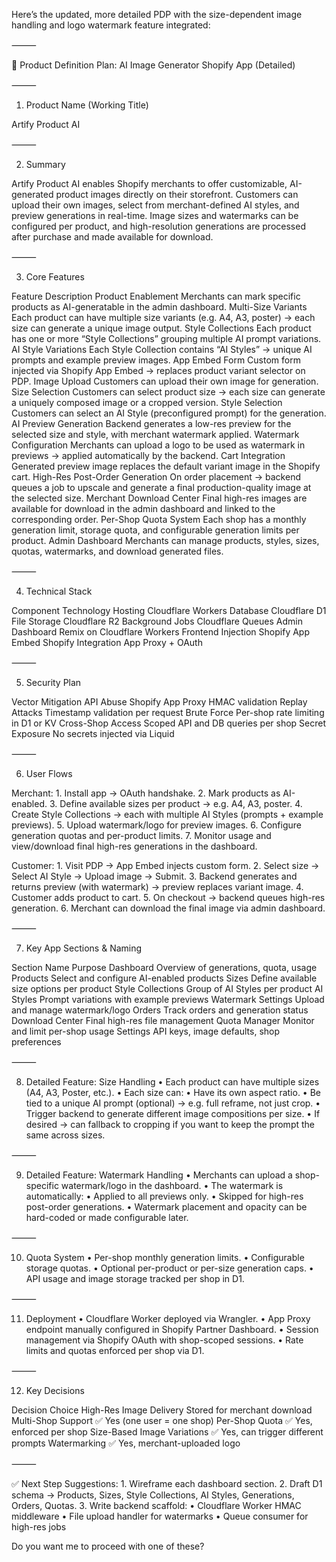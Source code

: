 Here’s the updated, more detailed PDP with the size-dependent image handling and logo watermark feature integrated:

⸻

📄 Product Definition Plan: AI Image Generator Shopify App (Detailed)

⸻

1. Product Name (Working Title)

Artify Product AI

⸻

2. Summary

Artify Product AI enables Shopify merchants to offer customizable, AI-generated product images directly on their storefront. Customers can upload their own images, select from merchant-defined AI styles, and preview generations in real-time. Image sizes and watermarks can be configured per product, and high-resolution generations are processed after purchase and made available for download.

⸻

3. Core Features

Feature	Description
Product Enablement	Merchants can mark specific products as AI-generatable in the admin dashboard.
Multi-Size Variants	Each product can have multiple size variants (e.g. A4, A3, poster) → each size can generate a unique image output.
Style Collections	Each product has one or more “Style Collections” grouping multiple AI prompt variations.
AI Style Variations	Each Style Collection contains “AI Styles” → unique AI prompts and example preview images.
App Embed Form	Custom form injected via Shopify App Embed → replaces product variant selector on PDP.
Image Upload	Customers can upload their own image for generation.
Size Selection	Customers can select product size → each size can generate a uniquely composed image or a cropped version.
Style Selection	Customers can select an AI Style (preconfigured prompt) for the generation.
AI Preview Generation	Backend generates a low-res preview for the selected size and style, with merchant watermark applied.
Watermark Configuration	Merchants can upload a logo to be used as watermark in previews → applied automatically by the backend.
Cart Integration	Generated preview image replaces the default variant image in the Shopify cart.
High-Res Post-Order Generation	On order placement → backend queues a job to upscale and generate a final production-quality image at the selected size.
Merchant Download Center	Final high-res images are available for download in the admin dashboard and linked to the corresponding order.
Per-Shop Quota System	Each shop has a monthly generation limit, storage quota, and configurable generation limits per product.
Admin Dashboard	Merchants can manage products, styles, sizes, quotas, watermarks, and download generated files.


⸻

4. Technical Stack

Component	Technology
Hosting	Cloudflare Workers
Database	Cloudflare D1
File Storage	Cloudflare R2
Background Jobs	Cloudflare Queues
Admin Dashboard	Remix on Cloudflare Workers
Frontend Injection	Shopify App Embed
Shopify Integration	App Proxy + OAuth


⸻

5. Security Plan

Vector	Mitigation
API Abuse	Shopify App Proxy HMAC validation
Replay Attacks	Timestamp validation per request
Brute Force	Per-shop rate limiting in D1 or KV
Cross-Shop Access	Scoped API and DB queries per shop
Secret Exposure	No secrets injected via Liquid


⸻

6. User Flows

Merchant:
	1.	Install app → OAuth handshake.
	2.	Mark products as AI-enabled.
	3.	Define available sizes per product → e.g. A4, A3, poster.
	4.	Create Style Collections → each with multiple AI Styles (prompts + example previews).
	5.	Upload watermark/logo for preview images.
	6.	Configure generation quotas and per-product limits.
	7.	Monitor usage and view/download final high-res generations in the dashboard.

Customer:
	1.	Visit PDP → App Embed injects custom form.
	2.	Select size → Select AI Style → Upload image → Submit.
	3.	Backend generates and returns preview (with watermark) → preview replaces variant image.
	4.	Customer adds product to cart.
	5.	On checkout → backend queues high-res generation.
	6.	Merchant can download the final image via admin dashboard.

⸻

7. Key App Sections & Naming

Section Name	Purpose
Dashboard	Overview of generations, quota, usage
Products	Select and configure AI-enabled products
Sizes	Define available size options per product
Style Collections	Group of AI Styles per product
AI Styles	Prompt variations with example previews
Watermark Settings	Upload and manage watermark/logo
Orders	Track orders and generation status
Download Center	Final high-res file management
Quota Manager	Monitor and limit per-shop usage
Settings	API keys, image defaults, shop preferences


⸻

8. Detailed Feature: Size Handling
	•	Each product can have multiple sizes (A4, A3, Poster, etc.).
	•	Each size can:
	•	Have its own aspect ratio.
	•	Be tied to a unique AI prompt (optional) → e.g. full reframe, not just crop.
	•	Trigger backend to generate different image compositions per size.
	•	If desired → can fallback to cropping if you want to keep the prompt the same across sizes.

⸻

9. Detailed Feature: Watermark Handling
	•	Merchants can upload a shop-specific watermark/logo in the dashboard.
	•	The watermark is automatically:
	•	Applied to all previews only.
	•	Skipped for high-res post-order generations.
	•	Watermark placement and opacity can be hard-coded or made configurable later.

⸻

10. Quota System
	•	Per-shop monthly generation limits.
	•	Configurable storage quotas.
	•	Optional per-product or per-size generation caps.
	•	API usage and image storage tracked per shop in D1.

⸻

11. Deployment
	•	Cloudflare Worker deployed via Wrangler.
	•	App Proxy endpoint manually configured in Shopify Partner Dashboard.
	•	Session management via Shopify OAuth with shop-scoped sessions.
	•	Rate limits and quotas enforced per shop via D1.

⸻

12. Key Decisions

Decision	Choice
High-Res Image Delivery	Stored for merchant download
Multi-Shop Support	✅ Yes (one user = one shop)
Per-Shop Quota	✅ Yes, enforced per shop
Size-Based Image Variations	✅ Yes, can trigger different prompts
Watermarking	✅ Yes, merchant-uploaded logo


⸻

✅ Next Step Suggestions:
	1.	Wireframe each dashboard section.
	2.	Draft D1 schema → Products, Sizes, Style Collections, AI Styles, Generations, Orders, Quotas.
	3.	Write backend scaffold:
	•	Cloudflare Worker HMAC middleware
	•	File upload handler for watermarks
	•	Queue consumer for high-res jobs

Do you want me to proceed with one of these?